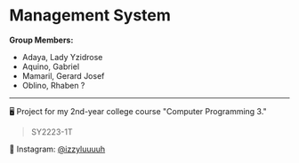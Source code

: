# Management System

**Group Members:**
- Adaya, Lady Yzidrose
- Aquino, Gabriel
- Mamaril, Gerard Josef
- Oblino, Rhaben ?


---

🖥️ Project for my 2nd-year college course "Computer Programming 3."
> SY2223-1T

💙 Instagram: [@izzyluuuuh](https://www.instagram.com/izzyluuuuh/)
